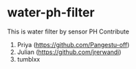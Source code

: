 # water-ph-filter
This is water filter by sensor PH
Contribute
1. Priya (https://github.com/Pangestu-off)
2. Julian (https://github.com/jrerwandi)
3. tumblxx
